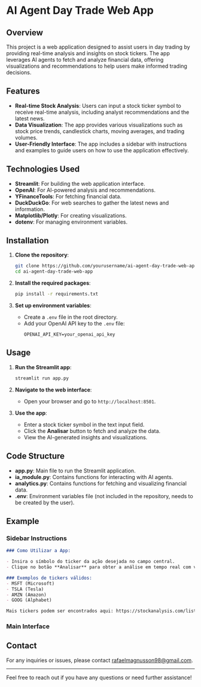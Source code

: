 # AI Agent Day Trade Web App

## Overview

This project is a web application designed to assist users in day trading by providing real-time analysis and insights on stock tickers. The app leverages AI agents to fetch and analyze financial data, offering visualizations and recommendations to help users make informed trading decisions.

## Features

- **Real-time Stock Analysis**: Users can input a stock ticker symbol to receive real-time analysis, including analyst recommendations and the latest news.
- **Data Visualization**: The app provides various visualizations such as stock price trends, candlestick charts, moving averages, and trading volumes.
- **User-Friendly Interface**: The app includes a sidebar with instructions and examples to guide users on how to use the application effectively.

## Technologies Used

- **Streamlit**: For building the web application interface.
- **OpenAI**: For AI-powered analysis and recommendations.
- **YFinanceTools**: For fetching financial data.
- **DuckDuckGo**: For web searches to gather the latest news and information.
- **Matplotlib/Plotly**: For creating visualizations.
- **dotenv**: For managing environment variables.

## Installation

1. **Clone the repository**:
   ```bash
   git clone https://github.com/yourusername/ai-agent-day-trade-web-app.git
   cd ai-agent-day-trade-web-app
   ```

2. **Install the required packages**:
   ```bash
   pip install -r requirements.txt
   ```

3. **Set up environment variables**:
   - Create a `.env` file in the root directory.
   - Add your OpenAI API key to the `.env` file:
     ```plaintext
     OPENAI_API_KEY=your_openai_api_key
     ```

## Usage

1. **Run the Streamlit app**:
   ```bash
   streamlit run app.py
   ```

2. **Navigate to the web interface**:
   - Open your browser and go to `http://localhost:8501`.

3. **Use the app**:
   - Enter a stock ticker symbol in the text input field.
   - Click the **Analisar** button to fetch and analyze the data.
   - View the AI-generated insights and visualizations.

## Code Structure

- **app.py**: Main file to run the Streamlit application.
- **ia_module.py**: Contains functions for interacting with AI agents.
- **analytics.py**: Contains functions for fetching and visualizing financial data.
- **.env**: Environment variables file (not included in the repository, needs to be created by the user).

## Example

### Sidebar Instructions

```markdown
### Como Utilizar a App:

- Insira o símbolo do ticker da ação desejada no campo central.
- Clique no botão **Analisar** para obter a análise em tempo real com visualizações e insights gerados por IA.

### Exemplos de tickers válidos:
- MSFT (Microsoft)
- TSLA (Tesla)
- AMZN (Amazon)
- GOOG (Alphabet)

Mais tickers podem ser encontrados aqui: https://stockanalysis.com/list/nasdaq-stocks/
```

### Main Interface


## Contact

For any inquiries or issues, please contact rafaelmagnusson98@gmail.com.

---

Feel free to reach out if you have any questions or need further assistance!